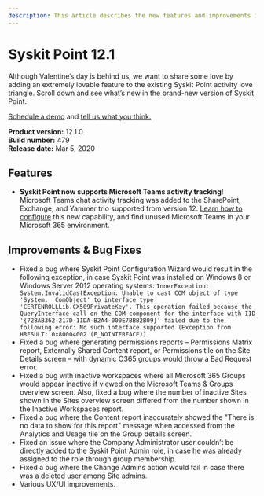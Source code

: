```yaml
---
description: This article describes the new features and improvements in Syskit Point version 12.1.
---
```


# Syskit Point 12.1

Although Valentine’s day is behind us, we want to share some love by adding an extremely lovable feature to the existing Syskit Point activity love triangle. Scroll down and see what’s new in the brand-new version of Syskit Point.

[Schedule a demo](https://www.syskit.com/products/point/request-a-demo/) and [tell us what you think.](https://www.syskit.com/company/contact-us/)

**Product version:** 12.1.0  
**Build number:** 479  
**Release date:** Mar 5, 2020

## Features

* **Syskit Point now supports Microsoft Teams activity tracking**! Microsoft Teams chat activity tracking was added to the SharePoint, Exchange, and Yammer trio supported from version 12. [Learn how to configure](../../setup/configuration/configure/additional/microsoft-teams-activity.md) this new capability, and find unused Microsoft Teams in your Microsoft 365 environment.

## Improvements & Bug Fixes

* Fixed a bug where Syskit Point Configuration Wizard would result in the following exception, in case Syskit Point was installed on Windows 8 or Windows Server 2012 operating systems: `InnerException: System.InvalidCastException: Unable to cast COM object of type 'System.__ComObject' to interface type 'CERTENROLLLib.CX509PrivateKey'. This operation failed because the QueryInterface call on the COM component for the interface with IID '{728AB362-217D-11DA-B2A4-000E7BBB2B09}' failed due to the following error: No such interface supported (Exception from HRESULT: 0x80004002 (E_NOINTERFACE)).`
* Fixed a bug where generating permissions reports – Permissions Matrix report, Externally Shared Content report, or Permissions tile on the Site Details screen – with dynamic O365 groups would throw a Bad Request error.
* Fixed a bug with inactive workspaces where all Microsoft 365 Groups would appear inactive if viewed on the Microsoft Teams & Groups overview screen. Also, fixed a bug where the number of inactive Sites shown in the Sites overview screen differed from the number shown in the Inactive Workspaces report.
* Fixed a bug where the Content report inaccurately showed the "There is no data to show for this report" message when accessed from the Analytics and Usage tile on the Group details screen.
* Fixed an issue where the Company Administrator user couldn’t be directly added to the Syskit Point Admin role, in case he was already assigned to the role through group membership.
* Fixed a bug where the Change Admins action would fail in case there was a deleted user among Site admins.
* Various UX/UI improvements.

